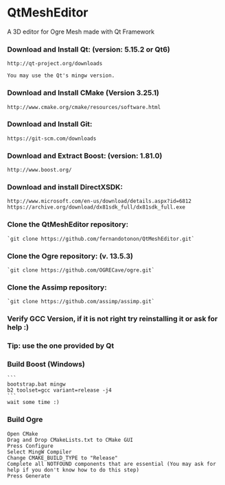# QtMeshEditor
A 3D editor for Ogre Mesh made with Qt Framework

### Download and Install Qt: (version: 5.15.2 or Qt6)
	http://qt-project.org/downloads

	You may use the Qt's mingw version.

### Download and Install CMake (Version 3.25.1)
	http://www.cmake.org/cmake/resources/software.html

### Download and Install Git:
	https://git-scm.com/downloads

### Download and Extract Boost: (version: 1.81.0)
	http://www.boost.org/

### Download and install DirectXSDK:
	http://www.microsoft.com/en-us/download/details.aspx?id=6812
	https://archive.org/download/dx81sdk_full/dx81sdk_full.exe

### Clone the QtMeshEditor repository:
	`git clone https://github.com/fernandotonon/QtMeshEditor.git`

### Clone the Ogre repository: (v. 13.5.3)
	`git clone https://github.com/OGRECave/ogre.git`

### Clone the Assimp repository:
	`git clone https://github.com/assimp/assimp.git`


### Verify GCC Version, if it is not right try reinstalling it or ask for help :)
### Tip: use the one provided by Qt

### Build Boost (Windows)
	```
	bootstrap.bat mingw
	b2 toolset=gcc variant=release -j4
	```
	wait some time :)

### Build Ogre
	Open CMake
	Drag and Drop CMakeLists.txt to CMake GUI
	Press Configure
	Select MingW Compiler
	Change CMAKE_BUILD_TYPE to "Release"
	Complete all NOTFOUND components that are essential (You may ask for help if you don't know how to do this step)
	Press Generate
